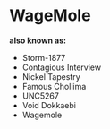 # WageMole

**also known as:**
- Storm-1877
- Contagious Interview
- Nickel Tapestry
- Famous Chollima
- UNC5267
- Void Dokkaebi
- Wagemole
